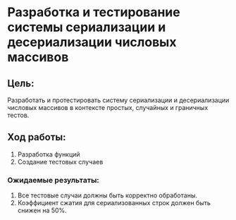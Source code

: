 # Разработка и тестирование системы сериализации и десериализации числовых массивов
## Цель:
Разработать и протестировать систему сериализации и десериализации числовых массивов в контексте простых, случайных и граничных тестов.
## Ход работы:

1. Разработка функций
2. Создание тестовых случаев
### Ожидаемые результаты:

1. Все тестовые случаи должны быть корректно обработаны.
2. Коэффициент сжатия для сериализованных строк должен быть снижен на 50%.
